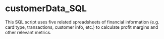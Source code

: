 # customerData_SQL
This SQL script uses five related spreadsheets of financial information (e.g. card type, transactions, customer info, etc.) to calculate profit margins and other relevant metrics.
